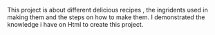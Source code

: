 This project is about  different delicious recipes , the ingridents used in making them and the steps on how to make them.
I demonstrated the knowledge i have on Html to create this project.
